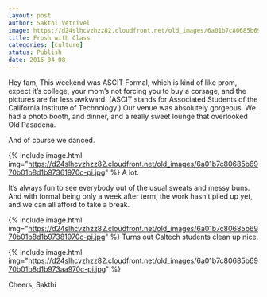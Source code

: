 ```yaml
---
layout: post
author: Sakthi Vetrivel
image: https://d24slhcvzhzz82.cloudfront.net/old_images/6a01b7c80685b6970b01b7c82f0a86970b-800wi.jpg
title: Frosh with Class 
categories: [culture]
status: Publish
date: 2016-04-08
---
```


Hey fam,
This weekend was ASCIT Formal, which is kind of like prom, expect it’s college, your mom’s not forcing you to buy a corsage, and the pictures are far less awkward. (ASCIT stands for Associated Students of the California Institute of Technology.)
Our venue was absolutely gorgeous. We had a photo booth, and dinner, and a really sweet lounge that overlooked Old Pasadena.

And of course we danced.


{% include image.html img="https://d24slhcvzhzz82.cloudfront.net/old_images/6a01b7c80685b6970b01b8d1b97361970c-pi.jpg" %}
A lot.

It’s always fun to see everybody out of the usual sweats and messy buns. And with formal being only a week after term, the work hasn’t piled up yet, and we can all afford to take a break.


{% include image.html img="https://d24slhcvzhzz82.cloudfront.net/old_images/6a01b7c80685b6970b01b8d1b97381970c-pi.jpg" %}
Turns out Caltech students clean up nice.


{% include image.html img="https://d24slhcvzhzz82.cloudfront.net/old_images/6a01b7c80685b6970b01b8d1b973aa970c-pi.jpg" %}

Cheers,
Sakthi
